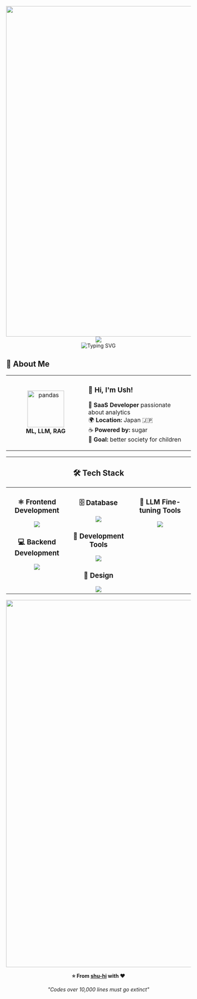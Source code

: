 <div align="center">
  <img src="https://user-images.githubusercontent.com/74038190/212284100-561aa473-3905-4a80-b561-0d28506553ee.gif" width="900">
</div>

<div align="center">
  <img src="https://capsule-render.vercel.app/api?type=waving&color=gradient&customColorList=0,2,2,5,30&height=150&section=header&animation=twinkling" />
</div>

<div align="center">
  <img src="https://readme-typing-svg.herokuapp.com?font=Fira+Code&size=32&duration=2800&pause=2000&color=A9FEF7&center=true&vCenter=true&width=600&lines=Hey+there!+I'm+Ush+%F0%9F%91%8B;Saas+Developer+%F0%9F%9A%80;ML/LLM/BI+Enthusiast+%E2%9C%A8;Always+Learning+New+Things+%F0%9F%93%9A" alt="Typing SVG" />
</div>

## 🌟 **About Me**

<div align="center">

<table>
<tr>
  <td width="200" align="center">
    <img src="https://skillicons.dev/icons?i=pandas" width="100" height="100" alt="pandas" />
    <br><strong>ML, LLM, RAG</strong>
  </td>
  <td align="left">

### 👋 **Hi, I'm Ush!**
🚀 **SaaS Developer** passionate about analytics  
🌍 **Location:** Japan 🇯🇵  
☕ **Powered by:** sugar  
🎯 **Goal:** better society for children  

  </td>
</tr>
</table>

---

## 🛠️ **Tech Stack**

<table align="center">
<tr>

  <!-- Frontend -->
  <td width="33%" align="center" valign="top">

### ⚛️ **Frontend Development**
<img src="https://skillicons.dev/icons?i=react,js,ts,html,css" />

### 💻 **Backend Development**
<img src="https://skillicons.dev/icons?i=php,laravel,fastapi" />

  </td>

  <!-- Database / Tools / Design -->
  <td width="33%" align="center" valign="top">

### 🗄️ **Database**
<img src="https://skillicons.dev/icons?i=mysql" />

### 🔧 **Development Tools**
<img src="https://skillicons.dev/icons?i=vscode,git,github,postman" />

### 🎨 **Design**
<img src="https://skillicons.dev/icons?i=figma,photoshop" />

  </td>

  <!-- LLM Tools -->
  <td width="33%" align="center" valign="top">

### 🧠 **LLM Fine-tuning Tools**
<img src="https://skillicons.dev/icons?i=python,pytorch,pandas,huggingface" />

  </td>

</tr>
</table>



<div align="center">
  <img src="https://user-images.githubusercontent.com/74038190/212284115-f47cd8ff-2ffb-4b04-b5bf-4d1c14c0247f.gif" width="1000">
  
  **⭐ From [shu-hi](https://github.com/shu-hi) with ❤️**
  
  *"Codes over 10,000 lines must go extinct"*
</div>

